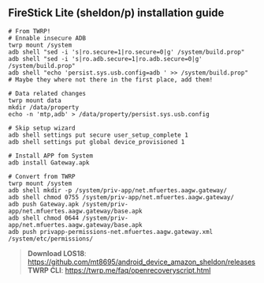 ## FireStick Lite (sheldon/p) installation guide
```shell
# From TWRP!
# Ennable insecure ADB
twrp mount /system
adb shell "sed -i 's|ro.secure=1|ro.secure=0|g' /system/build.prop"
adb shell "sed -i 's|ro.adb.secure=1|ro.adb.secure=0|g' /system/build.prop"
adb shell "echo 'persist.sys.usb.config=adb ' >> /system/build.prop"
# Maybe they where not there in the first place, add them!

# Data related changes
twrp mount data
mkdir /data/property
echo -n 'mtp,adb' > /data/property/persist.sys.usb.config

# Skip setup wizard
adb shell settings put secure user_setup_complete 1
adb shell settings put global device_provisioned 1

# Install APP fom System
adb install Gateway.apk

# Convert from TWRP
twrp mount /system
adb shell mkdir -p /system/priv-app/net.mfuertes.aagw.gateway/
adb shell chmod 0755 /system/priv-app/net.mfuertes.aagw.gateway/
adb push Gateway.apk /system/priv-app/net.mfuertes.aagw.gateway/base.apk
adb shell chmod 0644 /system/priv-app/net.mfuertes.aagw.gateway/base.apk
adb push privapp-permissions-net.mfuertes.aagw.gateway.xml /system/etc/permissions/
```

> **Download LOS18**: https://github.com/mt8695/android_device_amazon_sheldon/releases <br/> 
> **TWRP CLI**: https://twrp.me/faq/openrecoveryscript.html
